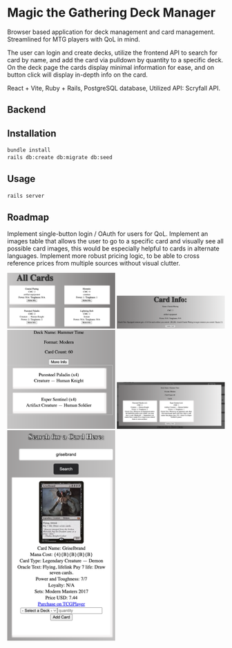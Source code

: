 # Magic the Gathering Deck Manager

Browser based application for deck management and card management.  
Streamlined for MTG players with QoL in mind.

The user can login and create decks, utilize the frontend API to search for card by name, and add the card via pulldown
by quantity to a specific deck. On the deck page the cards display minimal information for ease, and on button click
will display in-depth info on the card.

React + Vite, Ruby + Rails, PostgreSQL database, Utilized API: Scryfall API.

## Backend

## Installation

```bash
bundle install
rails db:create db:migrate db:seed
```

## Usage

```bash
rails server
```

## Roadmap

Implement single-button login / OAuth for users for QoL.
Implement an images table that allows the user to go to a specific card and visually see all possible card images,
this would be especially helpful to cards in alternate languages.
Implement more robust pricing logic, to be able to cross reference prices from multiple sources without visual clutter.

<img src="https://github.com/ygref/magic-deck-manager/blob/main/allcards.png?raw=true" alt="All Cards" width="250" /> 
<img src="https://github.com/ygref/magic-deck-manager/blob/main/cardinfo.png?raw=true" alt="Card Info" width="250" /> 
<img src="https://github.com/ygref/magic-deck-manager/blob/main/decks.png?raw=true" alt="Decks" width="250" /> 
<img src="https://github.com/ygref/magic-deck-manager/blob/main/deckmodal.png?raw=true" alt="Deck Modal" width="250" /> 
<img src="https://github.com/ygref/magic-deck-manager/blob/main/griselbrand.png?raw=true" alt="Griselbrand" width="250" />
